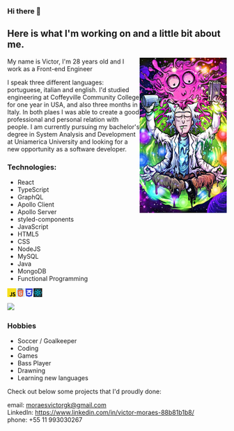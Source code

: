 ### Hi there 👋 
## Here is what I'm working on and a little bit about me. 
<img align = right src = "rickTranscending.jpg" width = 200px>
<p> My name is Victor, I'm 28 years old and I work as a Front-end Engineer<p>
<p> I speak three different languages: portuguese, italian and english. I'd studied engineering at Coffeyville Community College for one year in USA, and also three months in Italy. In both plaes I was able to create a good professional and personal relation with people. I am currently pursuing my bachelor's degree in System Analysis and Development at Uniamerica University and looking for a new opportunity as a software developer.<p>
  
  ### Technologies:
  - React
  - TypeScript
  - GraphQL
  - Apollo Client
  - Apollo Server
  - styled-components
  - JavaScript
  - HTML5
  - CSS
  - NodeJS
  - MySQL
  - Java
  - MongoDB
  - Functional Programming
  
<img align = left src="jsLogo.jpg" width = 20>
<img align = left src="logoHtml.jpg" width = 20>
<img align = left src="cssLogo.jpg" width = 20>
<img align = left src="reactLogo.jpg" width = 20><br><br>
  
  <div>
    <img =10px src="https://github-readme-stats.vercel.app/api?username=moraesvictor&show_icons=true&theme=radical"/>
   </div>
   
### Hobbies
 - Soccer / Goalkeeper
 - Coding
 - Games
 - Bass Player
 - Drawning
 - Learning new languages

  <p>Check out below some projects that I'd proudly done: <p>
  
 <span> email: moraesvictorgk@gmail.com </span><br>
 <span> LinkedIn: https://www.linkedin.com/in/victor-moraes-88b81b1b8/</span><br>
 <span> phone: +55 11 993030267</span>
  
 
  
